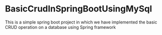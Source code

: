 # BasicCrudInSpringBootUsingMySql
This is a simple spring boot project in which we have implemented the basic CRUD operation on a database using Spring framework
